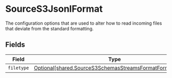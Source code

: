 # SourceS3JsonlFormat

The configuration options that are used to alter how to read incoming files that deviate from the standard formatting.


## Fields

| Field                                                                                                                            | Type                                                                                                                             | Required                                                                                                                         | Description                                                                                                                      |
| -------------------------------------------------------------------------------------------------------------------------------- | -------------------------------------------------------------------------------------------------------------------------------- | -------------------------------------------------------------------------------------------------------------------------------- | -------------------------------------------------------------------------------------------------------------------------------- |
| `filetype`                                                                                                                       | [Optional[shared.SourceS3SchemasStreamsFormatFormatFiletype]](../../models/shared/sources3schemasstreamsformatformatfiletype.md) | :heavy_minus_sign:                                                                                                               | N/A                                                                                                                              |